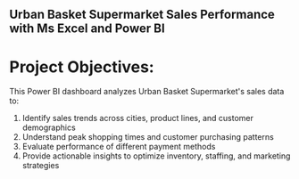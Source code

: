 ## Urban Basket Supermarket Sales Performance with Ms Excel and Power BI
# Project Objectives:
This Power BI dashboard analyzes Urban Basket Supermarket's sales data to:
1.	Identify sales trends across cities, product lines, and customer demographics
2.	Understand peak shopping times and customer purchasing patterns
3.	Evaluate performance of different payment methods
4.	Provide actionable insights to optimize inventory, staffing, and marketing strategies

